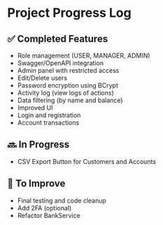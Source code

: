 # Project Progress Log

## ✅ Completed Features
- Role management (USER, MANAGER, ADMIN)
- Swagger/OpenAPI integration
- Admin panel with restricted access
- Edit/Delete users
- Password encryption using BCrypt
- Activity log (view logs of actions)
- Data filtering (by name and balance)
- Improved UI
- Login and registration
- Account transactions

## 🔜 In Progress
- CSV Export Button for Customers and Accounts

## 📌 To Improve
- Final testing and code cleanup
- Add 2FA (optional)
- Refactor BankService
